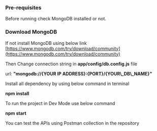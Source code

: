 ### **Pre-requisites**

Before running check MongoDB installed or not.

### **Download MongoDB**

If not install MongoDB using below link [https://www.mongodb.com/try/download/community](https://www.mongodb.com/try/download/community)

Then Change connection string in **app/config/db.config.js** file

url: **"mongodb://{YOUR IP ADDRESS}:{PORT}/{YOUR\\\_DB\\\_NAME}"**

Install all dependency by using below command in terminal

**npm install**

To run the project in Dev Mode use below command

**npm start**

You can test the APIs using Postman collection in the repository
